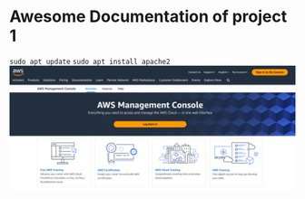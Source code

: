 # Awesome Documentation of project 1
`sudo apt update`
`sudo apt install apache2`
![Apache status](./images/AWS%20login.png)